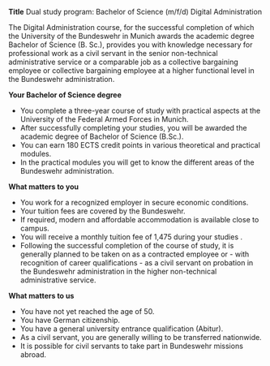 **Title**
Dual study program: Bachelor of Science (m/f/d) Digital Administration

The Digital Administration course, for the successful completion of which the University of the Bundeswehr in Munich awards the academic degree Bachelor of Science (B. Sc.), provides you with knowledge necessary for professional work as a civil servant in the senior non-technical administrative service or a comparable job as a collective bargaining employee or collective bargaining employee at a higher functional level in the Bundeswehr administration.

**Your Bachelor of Science degree**

-	You complete a three-year course of study with practical aspects at the University of the Federal Armed Forces in Munich.
-	After successfully completing your studies, you will be awarded the academic degree of Bachelor of Science (B.Sc.).
-	You can earn 180 ECTS credit points in various theoretical and practical modules. 
-	In the practical modules you will get to know the different areas of the Bundeswehr administration.

**What matters to you**

-	You work for a recognized employer in secure economic conditions.
-	Your tuition fees are covered by the Bundeswehr.
-	If required, modern and affordable accommodation is available close to campus.
-	You will receive a monthly tuition fee of 1,475 during your studies . 
-	Following the successful completion of the course of study, it is generally planned to be taken on as a contracted employee or - with recognition of career qualifications - as a civil servant on probation in the Bundeswehr administration in the higher non-technical administrative service.

**What matters to us**

-	You have not yet reached the age of 50.
-	You have German citizenship.
-	You have a general university entrance qualification (Abitur).
-	As a civil servant, you are generally willing to be transferred nationwide.
-	It is possible for civil servants to take part in Bundeswehr missions abroad.
